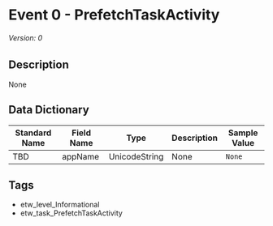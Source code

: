 # Event 0 - PrefetchTaskActivity
###### Version: 0

## Description
None

## Data Dictionary
|Standard Name|Field Name|Type|Description|Sample Value|
|---|---|---|---|---|
|TBD|appName|UnicodeString|None|`None`|

## Tags
* etw_level_Informational
* etw_task_PrefetchTaskActivity